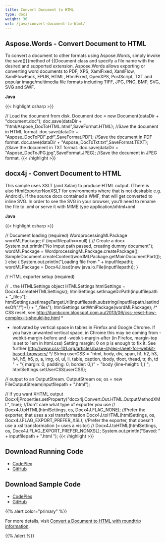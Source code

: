 ```yaml
---
title: Convert Document to HTML
type: docs
weight: 30
url: /java/convert-document-to-html/
---
```


## **Aspose.Words - Convert Document to HTML**

To convert a document to other formats using Aspose.Words, simply invoke the save()}}method of {{Document class and specify a file name with the desired and supported extension.
Aspose.Words allows exporting or converting word documents to PDF, XPS, XamlFixed, XamlFlow, XamlFlowPack, EPUB, HTML, HtmlFixed, OpenXPS, PostScript, TXT and popular image/multimedia file formats including TIFF, JPG, PNG, BMP, SVG, SVG and SWF.

**Java**

{{< highlight csharp >}}

// Load the document from disk.
Document doc = new Document(dataDir + "document.doc");
doc.save(dataDir + "html/Aspose_DocToHTML.html",SaveFormat.HTML); //Save the document in HTML format.
doc.save(dataDir + "Aspose_DocToPDF.pdf",SaveFormat.PDF); //Save the document in PDF format.
doc.save(dataDir + "Aspose_DocToTxt.txt",SaveFormat.TEXT); //Save the document in TXT format.
doc.save(dataDir + "Aspose_DocToJPG.jpg",SaveFormat.JPEG); //Save the document in JPEG format.
{{< /highlight >}}

## **docx4j - Convert Document to HTML**

This sample uses XSLT (and Xalan) to produce HTML output. (There is also HtmlExporterNonXSLT for environments where that is not desirable e.g. Android). If the source docx contained a WMF, that will get converted to inline SVG. In order to see the SVG in your browser, you'll need to rename the file to .xml or serve it with MIME type application/xhtml+xml

**Java**

{{< highlight csharp >}}

// Document loading (required)
WordprocessingMLPackage wordMLPackage;
if (inputfilepath==null) {
	// Create a docx
	System.out.println("No imput path passed, creating dummy document");
	 wordMLPackage = WordprocessingMLPackage.createPackage();
	SampleDocument.createContent(wordMLPackage.getMainDocumentPart());
} else {
	System.out.println("Loading file from " + inputfilepath);
	wordMLPackage = Docx4J.load(new java.io.File(inputfilepath));
}

// HTML exporter setup (required)

// .. the HTMLSettings object
HTMLSettings htmlSettings = Docx4J.createHTMLSettings();
htmlSettings.setImageDirPath(inputfilepath + "_files");
htmlSettings.setImageTargetUri(inputfilepath.substring(inputfilepath.lastIndexOf("/")+1)
		+ "_files");
htmlSettings.setWmlPackage(wordMLPackage);
/* CSS reset, see http://itumbcom.blogspot.com.au/2013/06/css-reset-how-complex-it-should-be.html
 *
 * motivated by vertical space in tables in Firefox and Google Chrome.
    If you have unwanted vertical space, in Chrome this may be coming from -webkit-margin-before and -webkit-margin-after
    (in Firefox, margin-top is set to 1em in html.css)
    Setting margin: 0 on p is enough to fix it.
    See further http://www.css-101.org/articles/base-styles-sheet-for-webkit-based-browsers/
*/
String userCSS = "html, body, div, span, h1, h2, h3, h4, h5, h6, p, a, img,  ol, ul, li, table, caption, tbody, tfoot, thead, tr, th, td " +
		"{ margin: 0; padding: 0; border: 0;}" +
		"body {line-height: 1;} ";
htmlSettings.setUserCSS(userCSS);

// output to an OutputStream.
OutputStream os;
os = new FileOutputStream(inputfilepath + ".html");

// If you want XHTML output
Docx4jProperties.setProperty("docx4j.Convert.Out.HTML.OutputMethodXML", true);
//Don't care what type of exporter you use
//		Docx4J.toHTML(htmlSettings, os, Docx4J.FLAG_NONE);
//Prefer the exporter, that uses a xsl transformation
Docx4J.toHTML(htmlSettings, os, Docx4J.FLAG_EXPORT_PREFER_XSL);
//Prefer the exporter, that doesn't use a xsl transformation (= uses a visitor)
//		Docx4J.toHTML(htmlSettings, os, Docx4J.FLAG_EXPORT_PREFER_NONXSL);
System.out.println("Saved: " + inputfilepath + ".html ");
{{< /highlight >}}

## **Download Running Code**

- [CodePlex](https://aspose-wordsjavadocx4j.codeplex.com/releases/view/618874)
- [GitHub](https://github.com/aspose-words/Aspose.Words-for-Java/releases/tag/Aspose.Words_Java_for_Docx4j-v1.0.0)

## **Download Sample Code**

- [CodePlex](https://aspose-wordsjavadocx4j.codeplex.com/SourceControl/latest#src/main/java/com/aspose/words/examples/featurescomparison/documents/converttoformats/)
- [GitHub](https://github.com/aspose-words/Aspose.Words-for-Java/tree/master/Plugins/Aspose_Words_Java_for_Docx4j/src/main/java/com/aspose/words/examples/featurescomparison/documents/converttoformats)

{{% alert color="primary" %}} 

For more details, visit [Convert a Document to HTML with roundtrip information](/words/java/converting-a-document-using-advance-features/#convertingadocumentusingadvancefeatures-convertadocumenttohtmlwithroundtripinformation).

{{% /alert %}}
